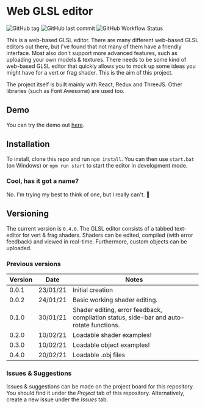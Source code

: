 # Web GLSL editor
![GitHub tag](https://img.shields.io/github/v/tag/blewert/webglsl-editor)
![GitHub last commit](https://img.shields.io/github/last-commit/blewert/webglsl-editor)
![GitHub Workflow Status](https://img.shields.io/github/workflow/status/blewert/webglsl-editor/Build%20and%20Deploy)

This is a web-based GLSL editor. There are many different web-based GLSL editors out there, but I've found that not many of them have a friendly interface. Most also don't support more advanced features, such as uploading your own models & textures.
There needs to be some kind of web-based GLSL editor that quickly allows you to mock up some ideas you might have for a vert or frag shader. This is the aim of this project.

The project itself is built mainly with React, Redux and ThreeJS. Other libraries (such as Font Awesome) are used too. 

## Demo
You can try the demo out [here](https://blewert.github.io/webglsl-editor/).

## Installation
To install, clone this repo and run `npm install`. You can then use `start.bat` (on Windows) or `npm run start` to start the editor in development mode.

### Cool, has it got a name?
No. I'm trying my best to think of one, but I really can't. 🤔

## Versioning
The current version is `0.4.0`. The GLSL editor consists of a tabbed text-editor for vert & frag shaders. Shaders can be edited, compiled (with error feedback) and viewed in real-time. Furthermore, custom objects can be uploaded.

### Previous versions
| Version | Date | Notes  |
| ------- | ---- | ------ |
| 0.0.1   | 23/01/21 | Initial creation
| 0.0.2   | 24/01/21 | Basic working shader editing.
| 0.1.0   | 30/01/21 | Shader editing, error feedback, compilation status, side-bar and auto-rotate functions.
| 0.2.0   | 10/02/21 | Loadable shader examples!
| 0.3.0   | 10/02/21 | Loadable object examples!
| 0.4.0   | 20/02/21 | Loadable .obj files

### Issues & Suggestions
Issues & suggestions can be made on the project board for this repository. You should find it under the *Project* tab of this repository. Alternatively, create a new issue under the *Issues* tab.
